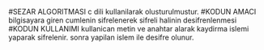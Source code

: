 #SEZAR ALGORITMASI
c dili kullanilarak olusturulmustur.
#KODUN AMACI
bilgisayara giren cumlenin sifrelenerek sifreli halinin desifrenlenmesi
#KODUN KULLANIMI
kullanican metin ve anahtar alarak kaydirma islemi yaparak sifrelenir.
sonra yapilan islem ile desifre olunur.


